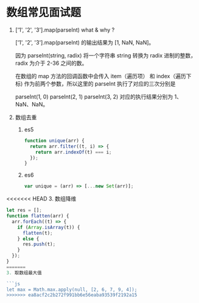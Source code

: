 # 数组常见面试题

1. ['1', '2', '3'].map(parseInt) what & why ?

   ['1', '2', '3'].map(parseInt) 的输出结果为 [1, NaN, NaN]。

   因为 parseInt(string, radix) 将一个字符串 string 转换为 radix 进制的整数，radix 为介于 2-36 之间的数。

   在数组的 map 方法的回调函数中会传入 item（遍历项） 和 index（遍历下标) 作为前两个参数，所以这里的 parseInt 执行了对应的三次分别是

   parseInt(1, 0)
   parseInt(2, 1)
   parseInt(3, 2)
   对应的执行结果分别为 1、NaN、NaN。

2. 数组去重

   1. es5

      ```js
      function unique(arr) {
        return arr.filter((t, i) => {
          return arr.indexOf(t) === i;
        });
      }
      ```

   2. es6

      ```js
      var unique = (arr) => [...new Set(arr)];
      ```

<<<<<<< HEAD
3. 数组降维

   ```js
   let res = [];
   function flatten(arr) {
     arr.forEach((t) => {
       if (Array.isArray(t)) {
         flatten(t);
       } else {
         res.push(t);
       }
     });
   }
=======
3. 取数组最大值

   ```js
   let max = Math.max.apply(null, [2, 6, 7, 9, 4]);
>>>>>>> ea8acf2c2b272f991bb6e56eaba93539f2192a15
   ```
